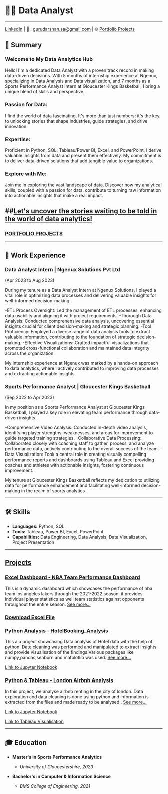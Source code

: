 # 👨‍💻 Data Analyst
---
[LinkedIn](https://www.linkedin.com/in/guru-darshan-s-a-491163254) | 📧 : gurudarshan.sa@gmail.com | 🌐 [Portfolio Projects](projects.md)


## 🚀 Summary  


### Welcome to My Data Analytics Hub

Hello! I'm a dedicated Data Analyst with a proven track record in making data-driven decisions. With 5 months of internship experience at Ngenux, specializing in Data Analysis and Data visualization, and 7 months as a Sports Performance Analyst Intern at Gloucester Kings Basketball, I bring a unique blend of skills and perspective.

### Passion for Data:
I find the world of data fascinating. It's more than just numbers; it's the key to unlocking stories that shape industries, guide strategies, and drive innovation.

### Expertise:

Proficient in Python, SQL, Tableau/Power BI, Excel, and PowerPoint, I derive valuable insights from data and present them effectively. My commitment is to deliver data-driven solutions that add tangible value to organizations.

### Explore with Me:

Join me in exploring the vast landscape of data. Discover how my analytical skills, coupled with a passion for data, contribute to turning raw information into actionable insights that make a real impact.

##[Let's uncover the stories waiting to be told in the world of data analytics!](projects.md)
---
### [PORTFOLIO PROJECTS](projects.md)
---

## 💼 Work Experience

### Data Analyst Intern        | Ngenux Solutions Pvt Ltd 
(Apr 2023 to Aug 2023)

During my tenure as a Data Analyst Intern at Ngenux Solutions, I played a vital role in optimizing data processes and delivering valuable insights for well-informed decision-making.

-ETL Process Oversight: Led the management of ETL processes, enhancing data usability and aligning it with project requirements.
-Thorough Data Analysis: Conducted comprehensive data analysis, uncovering essential insights crucial for client decision-making and strategic planning.
-Tool Proficiency: Employed a diverse range of data analysis tools to extract valuable information, contributing to the foundation of strategic decision-making.
-Effective Visualizations: Crafted impactful visualizations that promoted cross-functional collaboration and maintained data integrity across the organization.

My internship experience at Ngenux was marked by a hands-on approach to data analytics, where I actively contributed to improving data processes and extracting actionable   insights.

### Sports Performance Analyst | Gloucester Kings Basketball 
(Sep 2022 to Apr 2023)

In my position as a Sports Performance Analyst at Gloucester Kings Basketball, I played a key role in elevating team performance through data-driven insights.

-Comprehensive Video Analysis: Conducted in-depth video analysis, identifying player strengths, weaknesses, and areas for improvement to guide targeted training strategies.
-Collaborative Data Processing: Collaborated closely with coaching staff to gather, process, and analyze performance data, actively contributing to the overall success of the team.
-Data Visualization: Took a central role in creating visually compelling performance reports and dashboards using Tableau and Excel providing coaches and athletes with actionable insights, fostering continuous improvement.

My tenure at Gloucester Kings Basketball reflects my dedication to utilizing data for performance enhancement and facilitating well-informed decision-making in the realm of sports analytics

---

## 🛠️ Skills

- **Languages:** Python, SQL
- **Tools:** Tableau, Power BI, Excel, PowerPoint
- **Capabilities:** Data Engineering, Data Analysis, Data Visualization, Project Presentation
  
 ---

## [Projects](projects.md)

### [Excel Dashboard - NBA Team Performance Dashboard](ExcelProject.md) 
This is a dynamic dashboard which showcases the performance of nba team los angeles lakers through the 2021-2022 season. it provides individual player statistics as well team statistics against opponents throughout the entire season. [See more...](ExcelProject.md)

### [Download Excel File](https://github.com/Guru-Darshan/guru-darshan.github.io/raw/207d4680f86b054a3caeeb9dab730f911c4fceba/s4216964_Dashboard.xlsx)



### [Python Analysis - HotelBooking_Analysis](https://github.com/Guru-Darshan/guru-darshan.github.io/blob/main/HotelBooking_Analysis.ipynb)
This a a project showcasing Data analysis of Hotel data with the help of python. Date cleaning was performed and manipulated to extract insights and provide visualisation of the findings.Various packages like numpy,pandas,seaborn and matplotlib was used. [See more...](https://github.com/Guru-Darshan/guru-darshan.github.io/blob/main/HotelBooking_Analysis.ipynb)

[Link to Jupyter Notebook](https://github.com/Guru-Darshan/guru-darshan.github.io/blob/main/HotelBooking_Analysis.ipynb)



### [Python & Tableau - London Airbnb Analysis ](https://github.com/Guru-Darshan/guru-darshan.github.io/blob/main/London_airbnb.ipynb)
In this project, we analyse airbnb renting in the city of london. Data exploration and data cleaning is done using python and information is extracted from the files and made ready to be analysed . [See more...](https://github.com/Guru-Darshan/guru-darshan.github.io/blob/main/London_airbnb.ipynb)

[Link to Jupyter Notebook](https://github.com/Guru-Darshan/guru-darshan.github.io/blob/main/London_airbnb_listings.ipynb)

[Link to Tableau Visualisation](https://public.tableau.com/views/LondonAirbnb_17017120366450/Dashboard2?:language=en-GB&:display_count=n&:origin=viz_share_link)
  

---

## 🎓 Education

- **Master's in Sports Performance Analytics**
  - *University of Gloucestershire, 2023*

- **Bachelor's in Computer & Information Science**
  - *BMS College of Engineering, 2021*
    



